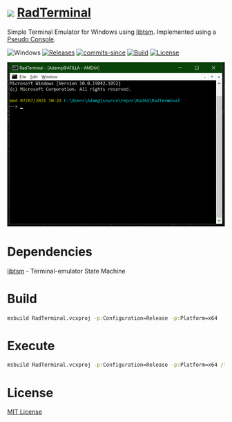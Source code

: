 <!-- ![Icon](RadTerminal.ico) RadTerminal -->
<img src="RadTerminal.ico" width=32/> [RadTerminal](../..)
==========

Simple Terminal Emulator for Windows using [libtsm](https://github.com/RadAd/libtsm). Implemented using a [Pseudo Console](https://docs.microsoft.com/en-us/windows/console/pseudoconsoles).

![Windows](https://img.shields.io/badge/platform-Windows-blue.svg)
[![Releases](https://img.shields.io/github/release/RadAd/RadTerminal.svg)](../../releases/latest)
[![commits-since](https://img.shields.io/github/commits-since/RadAd/RadTerminal/latest.svg)](commits/master)
[![Build](https://img.shields.io/appveyor/ci/RadAd/RadTerminal.svg)](https://ci.appveyor.com/project/RadAd/RadTerminal)
[![License](https://img.shields.io/github/license/RadAd/RadTerminal)](LICENSE.txt)

![Screenshot](docs/Screenshot.png)

Dependencies
=======
[libtsm](https://github.com/RadAd/libtsm) - Terminal-emulator State Machine

Build
=======
```bat
msbuild RadTerminal.vcxproj -p:Configuration=Release -p:Platform=x64
```

Execute
=======
```bat
msbuild RadTerminal.vcxproj -p:Configuration=Release -p:Platform=x64 /t:Build,Run
```

License
=======
[MIT License](LICENSE.txt)
